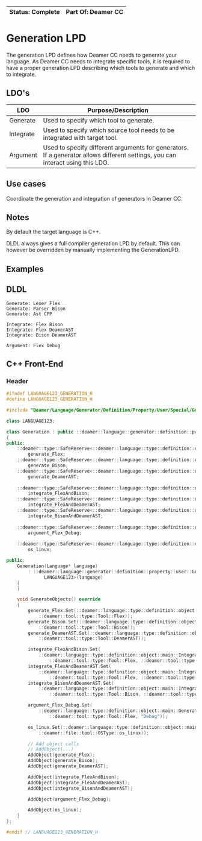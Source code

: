 | Status: Complete | Part Of: Deamer CC |
| ---------------- | ------------------ |



# Generation LPD

The generation LPD defines how Deamer CC needs to generate your language. As Deamer CC needs to integrate specific tools, it is required to have a proper generation LPD describing which tools to generate and which to integrate.

## LDO's

| LDO       | Purpose/Description                                          |
| --------- | ------------------------------------------------------------ |
| Generate  | Used to specify which tool to generate.                      |
| Integrate | Used to specify which source tool needs to be integrated with target tool. |
| Argument  | Used to specify different arguments for generators. If a generator allows different settings, you can interact using this LDO. |

## Use cases

Coordinate the generation and integration of generators in Deamer CC.

## Notes

By default the target language is C++.

DLDL always gives a full compiler generation LPD by default. This can however be overridden by manually implementing the GenerationLPD.

## Examples

## DLDL

```DLDL
Generate: Lexer Flex
Generate: Parser Bison
Generate: Ast CPP

Integrate: Flex Bison
Integrate: Flex DeamerAST
Integrate: Bison DeamerAST

Argument: Flex Debug
```

## C++ Front-End

### Header

```cpp
#ifndef LANGUAGE123_GENERATION_H
#define LANGUAGE123_GENERATION_H

#include "Deamer/Language/Generator/Definition/Property/User/Special/Generation.h"

class LANGUAGE123;

class Generation : public ::deamer::language::generator::definition::property::user::Generation<LANGUAGE123>
{
public:
	::deamer::type::SafeReserve<::deamer::language::type::definition::object::main::Generate>
		generate_Flex;
	::deamer::type::SafeReserve<::deamer::language::type::definition::object::main::Generate>
		generate_Bison;
	::deamer::type::SafeReserve<::deamer::language::type::definition::object::main::Generate>
		generate_DeamerAST;
    
	::deamer::type::SafeReserve<::deamer::language::type::definition::object::main::Integrate>
		integrate_FlexAndBison;
	::deamer::type::SafeReserve<::deamer::language::type::definition::object::main::Integrate>
		integrate_FlexAndDeamerAST;
	::deamer::type::SafeReserve<::deamer::language::type::definition::object::main::Integrate>
		integrate_BisonAndDeamerAST;
    
	::deamer::type::SafeReserve<::deamer::language::type::definition::object::main::GenerateArgument>
		argument_Flex_Debug;
    
	::deamer::type::SafeReserve<::deamer::language::type::definition::object::main::OSTarget>
		os_linux;

public:
	Generation(Language* language)
		: ::deamer::language::generator::definition::property::user::Generation<
			  LANGUAGE123>(language)
	{
	}

	void GenerateObjects() override
	{
		generate_Flex.Set(::deamer::language::type::definition::object::main::Generate(
			::deamer::tool::type::Tool::Flex));
		generate_Bison.Set(::deamer::language::type::definition::object::main::Generate(
			::deamer::tool::type::Tool::Bison));
		generate_DeamerAST.Set(::deamer::language::type::definition::object::main::Generate(
			::deamer::tool::type::Tool::DeamerAST));

        integrate_FlexAndBison.Set(
			::deamer::language::type::definition::object::main::Integrate(
				::deamer::tool::type::Tool::Flex, ::deamer::tool::type::Tool::Bison));
		integrate_FlexAndDeamerAST.Set(
			::deamer::language::type::definition::object::main::Integrate(
				::deamer::tool::type::Tool::Flex, ::deamer::tool::type::Tool::DeamerAST));
		integrate_BisonAndDeamerAST.Set(
			::deamer::language::type::definition::object::main::Integrate(
				::deamer::tool::type::Tool::Bison, ::deamer::tool::type::Tool::DeamerAST));

		argument_Flex_Debug.Set(
			::deamer::language::type::definition::object::main::GenerateArgument(
				::deamer::tool::type::Tool::Flex, "Debug"));

        os_linux.Set(::deamer::language::type::definition::object::main::OSTarget(
			::deamer::file::tool::OSType::os_linux));

		// Add object calls
		// AddObject(...)
		AddObject(generate_Flex);
		AddObject(generate_Bison);
		AddObject(generate_DeamerAST);

        AddObject(integrate_FlexAndBison);
		AddObject(integrate_FlexAndDeamerAST);
		AddObject(integrate_BisonAndDeamerAST);

		AddObject(argument_Flex_Debug);

		AddObject(os_linux);
	}
};

#endif // LANGUAGE123_GENERATION_H
```

